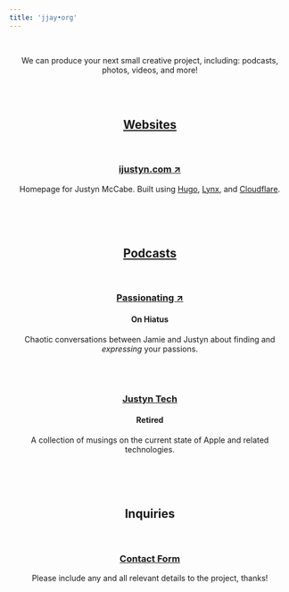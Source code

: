 ```yaml
---
title: 'jjay•org'
---
```

<center>

<br>

<p>We can produce your next small creative project, including: podcasts, photos, videos, and more!</p>

<br><br>

<p>
<h2><a href="/websites">Websites</a></h2>
</p>

<br>

<p>
<h3><a href="https://ijustyn.com">ijustyn.com &#8599;</a></h3>
Homepage for Justyn McCabe. Built using <a href="https://gohugo.io/">Hugo</a>, <a href="https://jpanther.github.io/lynx/">Lynx</a>, and <a href="https://pages.cloudflare.com/">Cloudflare</a>.
</p>

<br><br><br>

<p>
<h2><a href="/podcasts">Podcasts</a></h2>
</p>

<br>

<p>
<h3><a href="https://passionatingfm.tumblr.com">Passionating &#8599;</a></h3>
<h4>On Hiatus</h4>
Chaotic conversations between Jamie and Justyn about finding and <em>expressing</em> your passions.
</p>

<br><br>

<p>
<h3><a href="">Justyn Tech</a></h3>
<h4>Retired</h4>
A collection of musings on the current state of Apple and related technologies.
</p>

<br><br><br>

<p>
<h2>Inquiries</h2>
</p>

<br>

<p>
<h3><a href="#">Contact Form</a></h3>
Please include any and all relevant details to the project, thanks!
</p>
<br><br><br>
</center>


